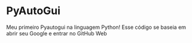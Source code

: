 # PyAutoGui
Meu primeiro Pyautogui na linguagem Python!
Esse código se baseia em abrir seu Google e entrar no GitHub Web
 
